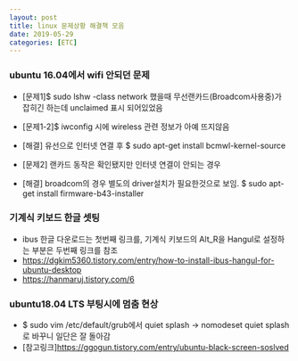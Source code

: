 ```yaml
---
layout: post
title: linux 문제상황 해결책 모음
date: 2019-05-29
categories: [ETC]
---
```


### ubuntu 16.04에서 wifi 안되던 문제
* [문제1]$ sudo lshw -class network 했을때 무선랜카드(Broadcom사용중)가 잡히긴 하는데 unclaimed 표시 되어있었음
* [문제1-2]$ iwconfig 시에 wireless 관련 정보가 아예 뜨지않음
* [해결] 유선으로 인터넷 연결 후 $ sudo apt-get install bcmwl-kernel-source

* [문제2] 랜카드 동작은 확인됐지만 인터넷 연결이 안되는 경우
* [해결] broadcom의 경우 별도의 driver설치가 필요한것으로 보임. $ sudo apt-get install firmware-b43-installer

### 기계식 키보드 한글 셋팅
* ibus 한글 다운로드는 첫번째 링크를, 기계식 키보드의 Alt_R을 Hangul로 설정하는 부분은 두번째 링크를 참조
* https://dgkim5360.tistory.com/entry/how-to-install-ibus-hangul-for-ubuntu-desktop
* https://hanmaruj.tistory.com/6

### ubuntu18.04 LTS 부팅시에 멈춤 현상
* $ sudo vim /etc/default/grub에서 quiet splash -> nomodeset quiet splash 로 바꾸니 일단은 잘 돌아감
* [참고링크]https://ggogun.tistory.com/entry/ubuntu-black-screen-soslved
